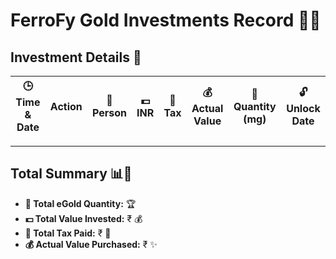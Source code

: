 # FerroFy Gold Investments Record 💎✨

## Investment Details 📅
| 🕒 Time & Date           | Action|🤝 Person    | 💵 INR   | 🧾 Tax    | 💰 Actual Value | 🌟 Quantity (mg) | 🔓 Unlock Date |
|--------------------------|--|---------|--------|----------|----------------|------------------|----------------|


---

## Total Summary 📊💸
- **🌟 Total eGold Quantity:**  🏆
- **💵 Total Value Invested:** ₹ 💰
- **🧾 Total Tax Paid:** ₹ 💸
- **💰 Actual Value Purchased:** ₹ ✨

